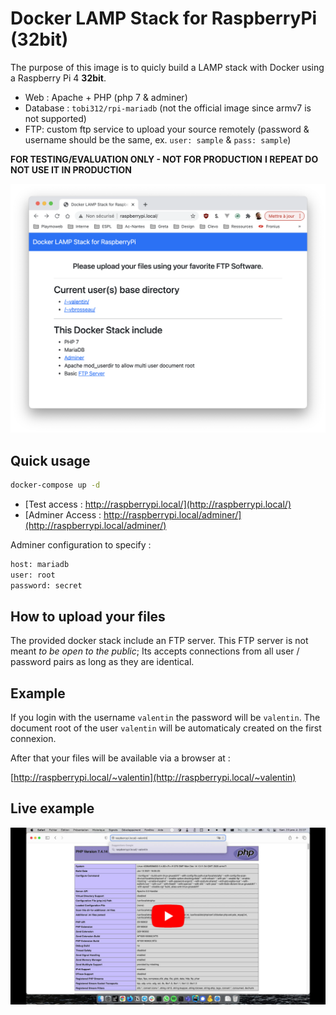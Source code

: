# Docker LAMP Stack for RaspberryPi (32bit)

The purpose of this image is to quicly build a LAMP stack with Docker using a Raspberry Pi 4 **32bit**.

- Web : Apache + PHP (php 7 & adminer)
- Database : `tobi312/rpi-mariadb` (not the official image since armv7 is not supported)
- FTP: custom ftp service to upload your source remotely (password & username should be the same, ex. `user: sample` & `pass: sample`)

**FOR TESTING/EVALUATION ONLY - NOT FOR PRODUCTION**
**I REPEAT DO NOT USE IT IN PRODUCTION**

![Home Example](./home.png)

## Quick usage

```sh
docker-compose up -d
```

- [Test access : http://raspberrypi.local/](http://raspberrypi.local/)
- [Adminer Access : http://raspberrypi.local/adminer/](http://raspberrypi.local/adminer/)

Adminer configuration to specify :

```sh
host: mariadb
user: root
password: secret
```

## How to upload your files

The provided docker stack include an FTP server. This FTP server is not meant _to be open to the public_; Its accepts connections from all user / password pairs as long as they are identical.

## Example

If you login with the username `valentin` the password will be `valentin`. The document root of the user `valentin` will be automaticaly created on the first connexion.

After that your files will be available via a browser at :

[http://raspberrypi.local/~valentin](http://raspberrypi.local/~valentin)

## Live example

[![Démo vidéo](./preview.jpg)](https://www.youtube.com/watch?v=yYruyRbhyPU)
